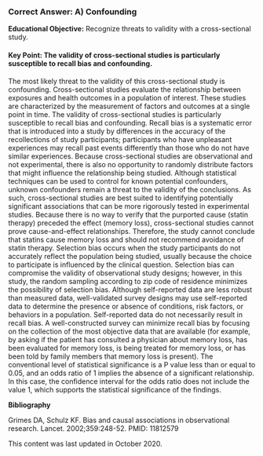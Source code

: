 
### Correct Answer: A) Confounding 

**Educational Objective:** Recognize threats to validity with a cross-sectional study.

#### **Key Point:** The validity of cross-sectional studies is particularly susceptible to recall bias and confounding.

The most likely threat to the validity of this cross-sectional study is confounding. Cross-sectional studies evaluate the relationship between exposures and health outcomes in a population of interest. These studies are characterized by the measurement of factors and outcomes at a single point in time. The validity of cross-sectional studies is particularly susceptible to recall bias and confounding. Recall bias is a systematic error that is introduced into a study by differences in the accuracy of the recollections of study participants; participants who have unpleasant experiences may recall past events differently than those who do not have similar experiences. Because cross-sectional studies are observational and not experimental, there is also no opportunity to randomly distribute factors that might influence the relationship being studied. Although statistical techniques can be used to control for known potential confounders, unknown confounders remain a threat to the validity of the conclusions. As such, cross-sectional studies are best suited to identifying potentially significant associations that can be more rigorously tested in experimental studies. Because there is no way to verify that the purported cause (statin therapy) preceded the effect (memory loss), cross-sectional studies cannot prove cause-and-effect relationships. Therefore, the study cannot conclude that statins cause memory loss and should not recommend avoidance of statin therapy.
Selection bias occurs when the study participants do not accurately reflect the population being studied, usually because the choice to participate is influenced by the clinical question. Selection bias can compromise the validity of observational study designs; however, in this study, the random sampling according to zip code of residence minimizes the possibility of selection bias.
Although self-reported data are less robust than measured data, well-validated survey designs may use self-reported data to determine the presence or absence of conditions, risk factors, or behaviors in a population. Self-reported data do not necessarily result in recall bias. A well-constructed survey can minimize recall bias by focusing on the collection of the most objective data that are available (for example, by asking if the patient has consulted a physician about memory loss, has been evaluated for memory loss, is being treated for memory loss, or has been told by family members that memory loss is present).
The conventional level of statistical significance is a P value less than or equal to 0.05, and an odds ratio of 1 implies the absence of a significant relationship. In this case, the confidence interval for the odds ratio does not include the value 1, which supports the statistical significance of the findings.

**Bibliography**

Grimes DA, Schulz KF. Bias and causal associations in observational research. Lancet. 2002;359:248-52. PMID: 11812579

This content was last updated in October 2020.